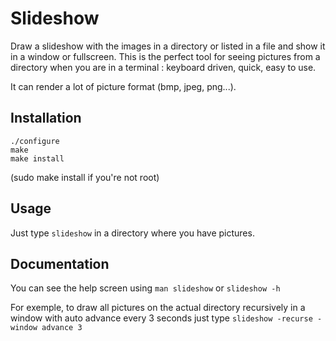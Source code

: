 Slideshow
===

Draw a slideshow with the images in a directory or listed in a file and show it in a window or fullscreen.
This is the perfect tool for seeing pictures from a directory when you are in a terminal : keyboard driven, quick, easy to use.

It can render a lot of picture format (bmp, jpeg, png...).

## Installation

    ./configure
    make
    make install
(sudo make install if you're not root)

## Usage

Just type `slideshow` in a directory where you have pictures.

## Documentation

You can see the help screen using `man slideshow` or `slideshow -h`


For exemple, to draw all pictures on the actual directory recursively in a window with auto advance every 3 seconds just type `slideshow -recurse -window advance 3`
